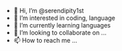 - 👋 Hi, I’m @serendipity1st
- 👀 I’m interested in coding, language
- 🌱 I’m currently learning languages
- 💞️ I’m looking to collaborate on ...
- 📫 How to reach me ...

<!---
serendipity1st/serendipity1st is a ✨ special ✨ repository because its `README.md` (this file) appears on your GitHub profile.
You can click the Preview link to take a look at your changes.
--->
